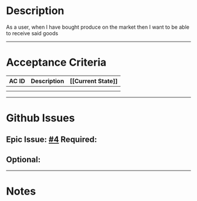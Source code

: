 # Description
As a user, when I have bought produce on the market then I want to be able to receive said goods


---
# Acceptance Criteria

| AC ID | Description | [[Current State]] |
| ----- | ----------- | :---------------- |
|       |             |                   |
|       |             |                   |

---
# Github Issues
Epic Issue: [#4](https://github.com/JackFawthorpe/FoodRTS/issues/4) 
Required:
- 
Optional:
- 
---
# Notes